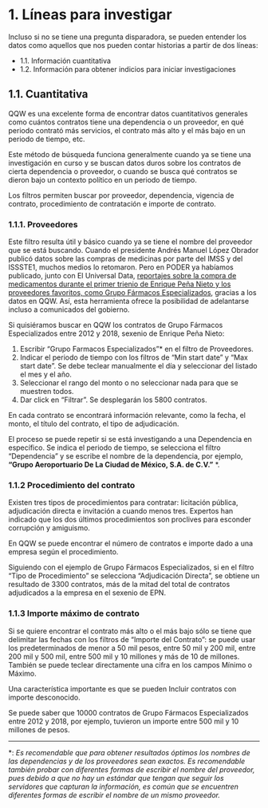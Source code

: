 # 1. Líneas para investigar

Incluso si no se tiene una pregunta disparadora, se pueden entender los datos como aquellos que nos pueden contar historias a partir de dos líneas:
- 1.1. Información cuantitativa 
- 1.2. Información para obtener indicios para iniciar investigaciones 

## 1.1. Cuantitativa

QQW es una excelente forma de encontrar datos cuantitativos generales como cuántos contratos tiene una dependencia o un proveedor, en qué periodo contrató más servicios, el contrato más alto y el más bajo en un periodo de tiempo, etc. 

Este método de búsqueda funciona generalmente cuando ya se tiene una investigación en curso y se buscan datos duros sobre los contratos de cierta dependencia o proveedor, o cuando se busca qué contratos se dieron bajo un contexto político en un periodo de tiempo.

Los filtros permiten buscar por proveedor, dependencia, vigencia de contrato, procedimiento de contratación e importe de contrato.

### 1.1.1. Proveedores

Este filtro resulta útil y básico cuando ya se tiene el nombre del proveedor que se está buscando. Cuando el presidente Andrés Manuel López Obrador publicó datos sobre las compras de medicinas por parte del IMSS y del ISSSTE1, muchos medios lo retomaron. Pero en PODER ya habíamos publicado, junto con El Universal Data, [reportajes sobre la compra de medicamentos durante el primer trienio de Enrique Peña Nieto y los proveedores favoritos, como Grupo Fármacos Especializados](https://www.rindecuentas.org/reportajes/2016/09/19/emporio-farmaceutico/), gracias a los datos en QQW. Así, esta herramienta ofrece la posibilidad de adelantarse incluso a comunicados del gobierno.

Si quisiéramos buscar en QQW los contratos de Grupo Fármacos Especializados entre 2012 y 2018, sexenio de Enrique Peña Nieto:

1. Escribir “Grupo Farmacos Especializados”* en el filtro de Proveedores.
2. Indicar el periodo de tiempo con los filtros de  “Min start date” y “Max start date”. Se debe teclear manualmente el día y seleccionar del listado el mes y el año.
3. Seleccionar el rango del monto o no seleccionar nada para que se muestren todos.
4. Dar click en “Filtrar”. Se desplegarán los 5800 contratos.

En cada contrato se encontrará información relevante, como la fecha, el monto, el título del contrato, el tipo de adjudicación. 

El proceso se puede repetir si se está investigando a una Dependencia en específico. Se indica el periodo de tiempo, se selecciona el filtro “Dependencia” y se escribe el nombre de la dependencia, por ejemplo, **“Grupo Aeroportuario De La Ciudad de México, S.A. de C.V.”** *.


### 1.1.2 Procedimiento del contrato

Existen tres tipos de procedimientos para contratar: licitación pública, adjudicación directa e invitación a cuando menos tres. Expertos han indicado que los dos últimos procedimientos son proclives para esconder corrupción y amiguismo.

En QQW se puede encontrar el número de contratos e importe dado a una empresa según el procedimiento.

Siguiendo con el ejemplo de Grupo Fármacos Especializados, si en el filtro “Tipo de Procedimiento” se selecciona “Adjudicación Directa”, se obtiene un resultado de 3300 contratos, más de la mitad del total de contratos adjudicados a la empresa en el sexenio de EPN. 

### 1.1.3 Importe máximo de contrato

Si se quiere encontrar el contrato más alto o el más bajo sólo se tiene que delimitar las fechas con los filtros de “Importe del Contrato”: se puede usar los predeterminados de menor a  50 mil pesos, entre 50 mil y 200 mil, entre 200 mil y 500 mil, entre 500 mil y 10 millones y más de 10 de millones. También se puede teclear directamente una cifra en los campos Mínimo o Máximo. 

Una característica importante es que se pueden Incluir contratos con importe desconocido. 

Se puede saber que 10000 contratos de Grupo Fármacos Especializados entre 2012 y 2018, por ejemplo, tuvieron un importe entre 500 mil y 10 millones de pesos. 

---
*: *Es recomendable que para obtener resultados óptimos los nombres de las dependencias y de los proveedores sean exactos. Es recomendable también probar con diferentes formas de escribir el nombre del proveedor, pues debido a que no hay un estándar que tengan que seguir los servidores que capturan la información, es común que se encuentren diferentes formas de escribir el nombre de un mismo proveedor.*
